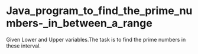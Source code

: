 # Java_program_to_find_the_prime_numbers-_in_between_a_range
Given Lower and Upper variables.The task is to find the prime numbers in these interval.
